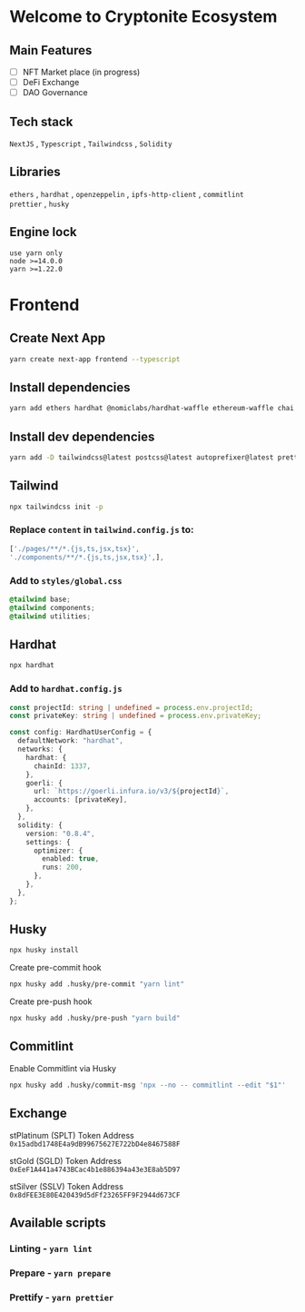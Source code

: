 # Welcome to Cryptonite Ecosystem

## Main Features

- [ ] NFT Market place (in progress)
- [ ] DeFi Exchange
- [ ] DAO Governance

## Tech stack

`NextJS` , `Typescript` , `Tailwindcss` , `Solidity`

## Libraries

`ethers` , `hardhat` , `openzeppelin` , `ipfs-http-client` , `commitlint` \
`prettier` , `husky`

## Engine lock

`use yarn only` \
`node >=14.0.0` \
`yarn >=1.22.0`

# Frontend

## Create Next App

```bash
yarn create next-app frontend --typescript
```

## Install dependencies

```bash
yarn add ethers hardhat @nomiclabs/hardhat-waffle ethereum-waffle chai @nomiclabs/hardhat-ethers web3modal @openzeppelin/contracts ipfs-http-client@50.1.2 axios
```

## Install dev dependencies

```bash
yarn add -D tailwindcss@latest postcss@latest autoprefixer@latest prettier @commitlint/config-conventional @commitlint/cli
```

## Tailwind

```bash
npx tailwindcss init -p
```

### Replace `content` in `tailwind.config.js` to:

```javascript
['./pages/**/*.{js,ts,jsx,tsx}',
'./components/**/*.{js,ts,jsx,tsx}',],
```

### Add to `styles/global.css`

```css
@tailwind base;
@tailwind components;
@tailwind utilities;
```

## Hardhat

```bash
npx hardhat
```

### Add to `hardhat.config.js`

```typescript
const projectId: string | undefined = process.env.projectId;
const privateKey: string | undefined = process.env.privateKey;

const config: HardhatUserConfig = {
  defaultNetwork: "hardhat",
  networks: {
    hardhat: {
      chainId: 1337,
    },
    goerli: {
      url: `https://goerli.infura.io/v3/${projectId}`,
      accounts: [privateKey],
    },
  },
  solidity: {
    version: "0.8.4",
    settings: {
      optimizer: {
        enabled: true,
        runs: 200,
      },
    },
  },
};
```

## Husky

```bash
npx husky install
```

Create pre-commit hook

```bash
npx husky add .husky/pre-commit "yarn lint"
```

Create pre-push hook

```bash
npx husky add .husky/pre-push "yarn build"
```

## Commitlint

Enable Commitlint via Husky

```bash
npx husky add .husky/commit-msg 'npx --no -- commitlint --edit "$1"'
```


## Exchange

stPlatinum (SPLT) Token Address \
`0x15adbd1748E4a9dB99675627E722bD4e8467588F`

stGold (SGLD) Token Address \
`0xEeF1A441a4743BCac4b1e886394a43e3E8ab5D97`

stSilver (SSLV) Token Address \
`0x8dFEE3E80E420439d5dFf23265FF9F2944d673CF`






## Available scripts

### Linting - `yarn lint`

### Prepare - `yarn prepare`

### Prettify - `yarn prettier`
